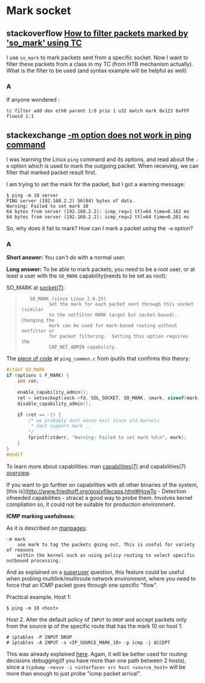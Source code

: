 # Mark socket





## stackoverflow [How to filter packets marked by 'so_mark' using TC](https://stackoverflow.com/questions/26527426/how-to-filter-packets-marked-by-so-mark-using-tc)

I use `so_mark` to mark packets sent from a specific socket. Now I want to filter these packets from a class in my TC (from HTB mechanism actually). What is the filter to be used (and syntax example will be helpful as well)

### A

If anyone wondered :

```shell
tc filter add dev eth0 parent 1:0 prio 1 u32 match mark 0x123 0xFFF flowid 1:1
```





## stackexchange [-m option does not work in ping command](https://unix.stackexchange.com/questions/281015/m-option-does-not-work-in-ping-command)

I was learning the Linux `ping` command and its options, and read about the `-m` option which is used to mark the outgoing packet. When receiving, we can filter that marked packet result first.

I am trying to set the mark for the packet, but I got a warning message:

```
$ ping -m 10 server
PING server (192.168.2.2) 56(84) bytes of data.
Warning: Failed to set mark 10
64 bytes from server (192.168.2.2): icmp_req=1 ttl=64 time=0.182 ms
64 bytes from server (192.168.2.2): icmp_req=2 ttl=64 time=0.201 ms
```

So, why does it fail to mark? How can I mark a packet using the `-m` option?



### A

**Short answer:** You can't do with a normal user.

**Long answer:** To be able to mark packets, you need to be a root user, or at least a user with the `SO_MARK` capability(needs to be set as root):

SO_MARK at [socket(7)](http://man7.org/linux/man-pages/man7/socket.7.html):

> ```
>    SO_MARK (since Linux 2.6.25)
>           Set the mark for each packet sent through this socket (similar
>           to the netfilter MARK target but socket-based).  Changing the
>           mark can be used for mark-based routing without netfilter or
>           for packet filtering.  Setting this option requires the
>           CAP_NET_ADMIN capability.
> ```

The [piece of code](https://github.com/iputils/iputils/blob/master/ping_common.c) at `ping_common.c` from iputils that confirms this theory:

```C
#ifdef SO_MARK
if (options & F_MARK) {
    int ret;

    enable_capability_admin();
    ret = setsockopt(sock->fd, SOL_SOCKET, SO_MARK, &mark, sizeof(mark));
    disable_capability_admin();

    if (ret == -1) {
        /* we probably dont wanna exit since old kernels
         * dont support mark ..
        */
        fprintf(stderr, "Warning: Failed to set mark %d\n", mark);
    }
}
#endif
```

To learn more about capabilities: man [capabilities(7)](http://man7.org/linux/man-pages/man7/capabilities.7.html) and capabilities(7) [overview](http://linux.die.net/man/7/capabilities).

If you want to go further on capabilities with all other binaries of the system, [this is](http://www.friedhoff.org/posixfilecaps.html#HowTo - Detection ofneeded capabilities - strace) a good way to probe them. Involves kernel compilation so, it could not be suitable for production environment.

**ICMP marking usefulness:**

As it is described on [manpages](http://www.computerhope.com/unix/uping.htm):

```
-m mark     
    use mark to tag the packets going out. This is useful for variety of reasons
    within the kernel such as using policy routing to select specific outbound processing.
```

And as explained on a [superuser](https://superuser.com/q/609125/210242) question, this feature could be useful when probing multilink/multiroute network environment, where you need to force that an ICMP packet goes through one specific "flow".

Practical example. Host 1:

```shell
$ ping -m 10 <host>
```

Host 2. Alter the default policy of `INPUT` to `DROP` and accept packets only from the source ip of the specific route that has the mark 10 on host 1:

```shell
# iptables -P INPUT DROP
# iptables -A INPUT -s <IP_SOURCE_MARK_10> -p icmp -j ACCEPT
```

This was already explained [here](https://stackoverflow.com/q/36856897/2231796). Again, it will be better used for routing decisions debugging(if you have more than one path between 2 hosts), since a `tcpdump -nevvv -i <interface> src host <source_host>` will be more than enough to just probe "icmp packet arrival".

